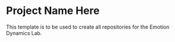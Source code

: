 # Project Name Here

This template is to be used to create all repositories for the Emotion Dynamics Lab.


